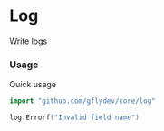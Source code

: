 # Log

Write logs

### Usage

Quick usage
```go
import "github.com/gflydev/core/log"

log.Errorf("Invalid field name")
```
